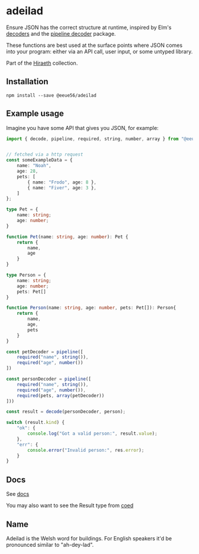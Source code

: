 # adeilad

Ensure JSON has the correct structure at runtime, inspired by Elm's [decoders](https://package.elm-lang.org/packages/elm/json/latest/Json-Decode) and the [pipeline decoder](https://package.elm-lang.org/packages/NoRedInk/elm-json-decode-pipeline/latest) package.

These functions are best used at the surface points where JSON comes into your program: either via an API call, user input, or some untyped library.

Part of the [Hiraeth](https://github.com/eeue56/hiraeth) collection.

## Installation

```
npm install --save @eeue56/adeilad
```

## Example usage

Imagine you have some API that gives you JSON, for example:

```typescript
import { decode, pipeline, required, string, number, array } from "@eeue56/adeilad";


// fetched via a http request
const someExampleData = {
    name: "Noah",
    age: 28,
    pets: [
        { name: "Frodo", age: 8 },
        { name: "Fiver", age: 3 },
    ]
};

type Pet = {
    name: string;
    age: number;
}

function Pet(name: string, age: number): Pet {
    return {
        name,
        age
    }
}

type Person = {
    name: string;
    age: number;
    pets: Pet[]
}

function Person(name: string, age: number, pets: Pet[]): Person{
    return {
        name,
        age,
        pets
    }
}

const petDecoder = pipeline([
    required("name", string()),
    required("age", number())
])

const personDecoder = pipeline([
    required("name", string()),
    required("age", number()),
    required(pets, array(petDecoder))
]))

const result = decode(personDecoder, person);

switch (result.kind) {
    "ok": {
        console.log("Got a valid person:", result.value);
    },
    "err": {
        console.error("Invalid person:", res.error);
    }
}
```

## Docs

See [docs](./docs/src/adeilad.md)

You may also want to see the Result type from [coed](https://github.com/eeue56/coed)

## Name

Adeilad is the Welsh word for buildings. For English speakers it'd be pronounced similar to "ah-dey-lad".

